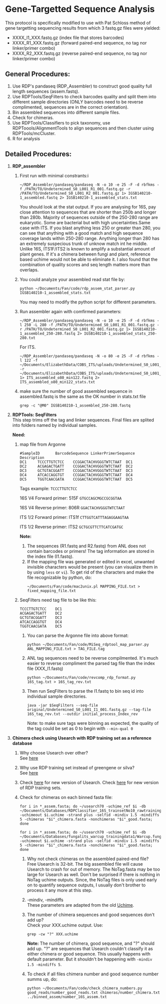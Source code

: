 Gene-Targetted Sequence Analysis
====================

This protocol is specifically modified to use with Pat Schloss method of gene targetting sequencing results from which 3 fastq.gz files were yielded:    
+ XXXX_I1_XXX.fastq.gz (index file that stores barcodes)    
+ XXXX_R1_XXX.fastq.gz (forward paired-end sequence, no tag nor linker/primer combo)    
+ XXXX_R2_XXX.fastq.gz (reverse paired-end sequence, no tag nor linker/primer combo)    

General Procedures:   
------------------
1. Use RDP's pandaseq (RDP_Assembler) to construct good quality full length sequences (assem.fastq).   
2. Use RDPTools/SeqFilters to check barcodes quality and split them into different sample directories (ONLY barcodes need to be reverse complimented, sequences are in the correct orientation).   
3. Bin assembled sequences into different sample files.   
4. Check for chimeras.  
5. Use RDPTools/Classifiers to pick taxonomy, use RDPToools/AlignmentTools to align sequences and then cluster using RDPTools/mcCluster.   
6. R for analysis

Detailed Procedures:   
-------------------
1. **RDP_assembler**  
    1. First run with minimal constrants:i   
        ```
        ~/RDP_Assembler/pandaseq/pandaseq -N -o 10 -e 25 -F -d rbfkms -f /PATH/TO/Undetermined_S0_L001_R1_001.fastq.gz -r /PATH/TO/Undetermined_S0_L001_R2_001.fastq.gz 1> IGSB140210-1_assembled.fastq 2> IGSB140210-1_assembled_stats.txt
        ```

        You should look at the stat output. If you are analysing for 16S, pay close attention to sequences that are shorter than 250b and longer than 280b. Majority of sequences outside of the 250-280 range are eukaryotic. Some are bacterial but with high uncertainties.Same case with ITS. If you blast anything less 250 or greater than 280, you can see that anything with a good match and high sequence coverage lands within 250-280 range. Anything longer than 280 has an extremely suspecious trunk of unknow match int he middle. Unlike 16S, ITS1F/ITS2 is known to amplify a substantial amount of plant genes. If it's a chimera between fungi and plant, reference based uchime would not be able to eliminate it. I also found that the combination of quality scores and seq length matters more than overlaps.  

    2. You could analyze your assembled read stat file by:
        ```
        python ~/Documents/Fan/code/rdp_assem_stat_parser.py IGSB140210-1_assembled_stats.txt
        ```
 
        You may need to modify the python script for different parameters.

    3. Run assembler again with comfirmed parameters:
        ```
        ~/RDP_Assembler/pandaseq/pandaseq -N -o 10 -e 25 -F -d rbfkms -l 250 -L 280 -f /PATH/TO/Undetermined_S0_L001_R1_001.fastq.gz -r /PATH/TO/Undetermined_S0_L001_R2_001.fastq.gz 1> IGSB140210-1_assembled_250-280.fastq 2> IGSB140210-1_assembled_stats_250-280.txt
        ```

        For ITS.
        ```
        ~/RDP_Assembler/pandaseq/pandaseq -N -o 80 -e 25 -F -d rbfkms -l 122 -f ~/Documents/ElizabethData/COBS_ITS/uploads/Undetermined_S0_L001_R1_001.fastq.gz -r ~/Documents/ElizabethData/COBS_ITS/uploads/Undetermined_S0_L001_R2_001.fastq.gz 1> ITS_assembled_o80_min122.fastq 2> ITS_assembled_o80_min122_stats.txt
        ``` 

    4. make sure the number of good assembled sequence in assembled.fastq is the same as the OK number in stats.txt file   
        ```
        grep -c "@M0" IGSB140210-1_assembled_250-280.fastq  
        ```

2. **RDPTools: SeqFilters**   
    This step trims off the tag and linker sequences. Final files are splited into folders named by individual samples.    
    
    **Need:**   
    1. map file from Argonne
        ```
        #SampleID       BarcodeSequence LinkerPrimerSequence    Description
        DC1     TCCCTTGTCTCC    CCGGACTACHVGGGTWTCTAAT  DC1
        DC2     ACGAGACTGATT    CCGGACTACHVGGGTWTCTAAT  DC2
        DC3     GCTGTACGGATT    CCGGACTACHVGGGTWTCTAAT  DC3
        DC4     ATCACCAGGTGT    CCGGACTACHVGGGTWTCTAAT  DC4
        DC5     TGGTCAACGATA    CCGGACTACHVGGGTWTCTAAT  DC5
        ```

        Tags example: `TCCCTTGTCTCC`   

        16S V4 Forward primer: 515F `GTGCCAGCMGCCGCGGTAA`
        
        16S V4 Reverse primer: 806R `GGACTACHVGGGTWTCTAAT`

        ITS 1/2 Forward primer: ITS1f `CTTGGTCATTTAGAGGAAGTAA`

        ITS 1/2 Reverse primer: ITS2 `GCTGCGTTCTTCATCGATGC`

        **Note:**  
        1. The sequences (R1.fastq and R2.fastq) from ANL does not contain barcodes or primers! The tag information are stored in the index file (I1.fastq).   
        2. If the mapping file was generated or edited in excel, unwanted invisible characters would be present (you can visualize them in by using `less` or `vi`). To get rid of the characters and make the file recognizable by python, do:
            ```
            ~/Documents/Fan/code/mac2unix.pl MAPPING_FILE.txt > fixed_mapping_file.txt
            ```

    2. SeqFilters need tag file to be like this:   
        ```
        TCCCTTGTCTCC    DC1
        ACGAGACTGATT    DC2
        GCTGTACGGATT    DC3
        ATCACCAGGTGT    DC4
        TGGTCAACGATA    DC5
        ```

        1. You can parse the Argonne file into above format:
            ```
            python ~/Documents/Fan/code/MiSeq_rdptool_map_parser.py ANL_MAPPING_FILE.txt > TAG_FILE.tag
            ```

        2. ANL tag sequences need to be reverse compilmented. It's much easier to reverse compliment the parsed tag file than the index file (XXX_I1.fastq) 
            ```
            python ~/Documents/Fan/code/revcomp_rdp_format.py 16S_tag.txt > 16S_tag_rev.txt
            ```
        
        3. Then run SeqFilters to parse the I1.fastq to bin seq id into individual sample directories.       
            ```
            java -jar $SeqFilters --seq-file original/Undetermined_S0_L001_I1_001.fastq.gz --tag-file 16S_tag_rev.txt --outdir initial_process_Index_rev
            ```

            Note: to make sure tags were binning as expected, the quality of the tag could be set as 0 to begin with `--min-qual 0`   

3. **Chimera check using Usearch with RDP training set as a reference database**       
    1. Why choose Usearch over other?    
        See [here](https://rdp.cme.msu.edu/tutorials/workflows/16S_supervised_flow.html)

    2. Why use RDP training set instead of greengene or silva?   
        See [here](http://www.drive5.com/usearch/manual/uchime_ref.html)

    3. Check [here](http://drive5.com/usearch/) for new version of Usearch. Check [here](http://sourceforge.net/projects/rdp-classifier/files/RDP_Classifier_TrainingData/) for new version of RDP training sets.     

    4. Check for chimeras on each binned fasta file:   
        ```
        for i in *_assem.fasta; do ~/usearch70 -uchime_ref $i -db ~/Documents/Databases/RDPClassifier_16S_trainsetNo10_rawtrainingdata/trainset10_082014_rmdup.fasta -uchimeout $i.uchime -strand plus -selfid -mindiv 1.5 -mindiffs 5 -chimeras "$i"_chimera.fasta -nonchimeras "$i"_good.fasta; done
        ```
        
        ```
        for i in *_assem.fasta; do ~/usearch70 -uchime_ref $i -db ~/Documents/Databases/fungalits_warcup_trainingdata1/Warcup.fungalITS.fasta -uchimeout $i.uchime -strand plus -selfid -mindiv 1.5 -mindiffs 5 -chimeras "$i"_chimera.fasta -nonchimeras "$i"_good.fasta; done
        ```
 
        1. Why not check chimeras on the assembled paired-end file?    
            Free Usearch is 32-bit. The big assembled file will cause Usearch to crash for out of memory. The NoTag.fasta may be too large for Usearch as well. Don't be surprised if there is nothing in NoTag uchime outputs. Since, the NoTag files is only used early on to quantify sequence outputs, I usually don't brother to process it any more at this step. 

        2. -mindiv, -mindiffs    
            These parameters are adapted from the old [Uchime](http://www.drive5.com/usearch/manual/UCHIME_score.html). 

        3. The number of chimera sequences and good sequences don't add up?    
            Check your XXX.uchime output. Use:    
            ```
            grep -cw "?" XXX.uchime
            ```
          
            **Note:** The number of chimera, good sequence, and "?" should add up. "?" are sequences that Usearch couldn't classify it as either chimera or good sequence. This usually happens with default parameter. But it shouldn't be happening with `-mindiv 1.5 -mindiffs 5`. 

        4. To check if all files chimera number and good sequence number summs up, do:   
            ```
            python ~/Documents/Fan/code/check_chimera_numbers.py good_reads/number_good_reads.txt chimeras/number_chimera.txt ../binned_assem/number_16S_assem.txt 
            ```
